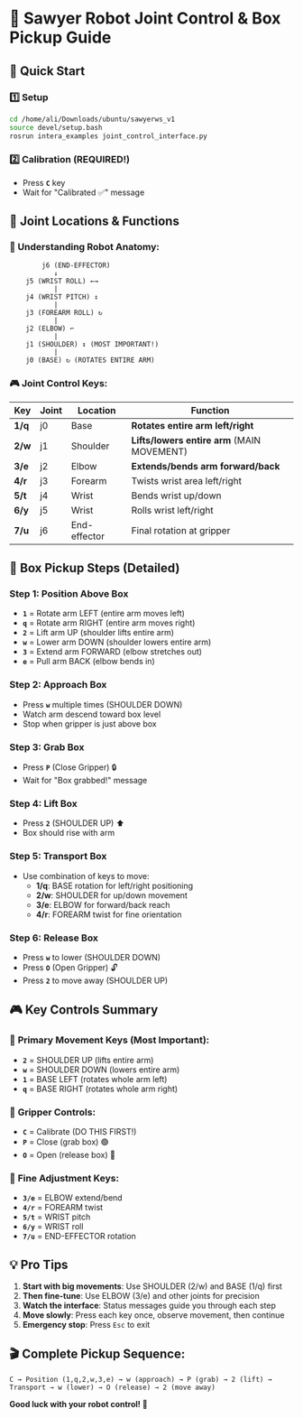 # 🤖 Sawyer Robot Joint Control & Box Pickup Guide

## 🚀 Quick Start

### 1️⃣ Setup
```bash
cd /home/ali/Downloads/ubuntu/sawyerws_v1
source devel/setup.bash
rosrun intera_examples joint_control_interface.py
```

### 2️⃣ Calibration (REQUIRED!)
- Press **`C`** key
- Wait for "Calibrated ✅" message

## 🦾 Joint Locations & Functions

### 📍 Understanding Robot Anatomy:
```
        j6 (END-EFFECTOR)
           ↓
    j5 (WRIST ROLL) ←→
           |
    j4 (WRIST PITCH) ↕
           |
    j3 (FOREARM ROLL) ↻
           |
    j2 (ELBOW) ⌐
           |
    j1 (SHOULDER) ↕ (MOST IMPORTANT!)
           |
    j0 (BASE) ↻ (ROTATES ENTIRE ARM)
```

### 🎮 Joint Control Keys:

| Key | Joint | Location | Function |
|-----|-------|----------|----------|
| **1/q** | j0 | Base | **Rotates entire arm left/right** |
| **2/w** | j1 | Shoulder | **Lifts/lowers entire arm** (MAIN MOVEMENT) |
| **3/e** | j2 | Elbow | **Extends/bends arm forward/back** |
| **4/r** | j3 | Forearm | Twists wrist area left/right |
| **5/t** | j4 | Wrist | Bends wrist up/down |
| **6/y** | j5 | Wrist | Rolls wrist left/right |
| **7/u** | j6 | End-effector | Final rotation at gripper |

## 🎯 Box Pickup Steps (Detailed)

### Step 1: Position Above Box
- **`1`** = Rotate arm LEFT (entire arm moves left)
- **`q`** = Rotate arm RIGHT (entire arm moves right)  
- **`2`** = Lift arm UP (shoulder lifts entire arm)
- **`w`** = Lower arm DOWN (shoulder lowers entire arm)
- **`3`** = Extend arm FORWARD (elbow stretches out)
- **`e`** = Pull arm BACK (elbow bends in)

### Step 2: Approach Box
- Press **`w`** multiple times (SHOULDER DOWN)
- Watch arm descend toward box level
- Stop when gripper is just above box

### Step 3: Grab Box
- Press **`P`** (Close Gripper) 🔒
- Wait for "Box grabbed!" message

### Step 4: Lift Box
- Press **`2`** (SHOULDER UP) ⬆️
- Box should rise with arm

### Step 5: Transport Box
- Use combination of keys to move:
  - **1/q**: BASE rotation for left/right positioning
  - **2/w**: SHOULDER for up/down movement
  - **3/e**: ELBOW for forward/back reach
  - **4/r**: FOREARM twist for fine orientation

### Step 6: Release Box
- Press **`w`** to lower (SHOULDER DOWN)
- Press **`O`** (Open Gripper) 🔓
- Press **`2`** to move away (SHOULDER UP)

## 🎮 Key Controls Summary

### 🔄 **Primary Movement Keys (Most Important):**
- **`2`** = SHOULDER UP (lifts entire arm)
- **`w`** = SHOULDER DOWN (lowers entire arm)
- **`1`** = BASE LEFT (rotates whole arm left)
- **`q`** = BASE RIGHT (rotates whole arm right)

### 🤏 **Gripper Controls:**
- **`C`** = Calibrate (DO THIS FIRST!)
- **`P`** = Close (grab box) 🟢
- **`O`** = Open (release box) 🔴

### 🔧 **Fine Adjustment Keys:**
- **`3/e`** = ELBOW extend/bend
- **`4/r`** = FOREARM twist
- **`5/t`** = WRIST pitch
- **`6/y`** = WRIST roll
- **`7/u`** = END-EFFECTOR rotation

## 💡 Pro Tips

1. **Start with big movements**: Use SHOULDER (2/w) and BASE (1/q) first
2. **Then fine-tune**: Use ELBOW (3/e) and other joints for precision
3. **Watch the interface**: Status messages guide you through each step
4. **Move slowly**: Press each key once, observe movement, then continue
5. **Emergency stop**: Press `Esc` to exit

## 🎬 Complete Pickup Sequence:
```
C → Position (1,q,2,w,3,e) → w (approach) → P (grab) → 2 (lift) → 
Transport → w (lower) → O (release) → 2 (move away)
```

**Good luck with your robot control! 🎉**
